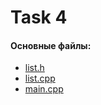 # Task 4

#### Основные файлы:
* [list.h](https://github.com/AlexBowsunowski/Sem2_Task4/blob/main/list.h)
* [list.cpp](https://github.com/AlexBowsunowski/Sem2_Task4/blob/main/list.cpp)
* [main.cpp](https://github.com/AlexBowsunowski/Sem2_Task4/blob/main/main.cpp)
